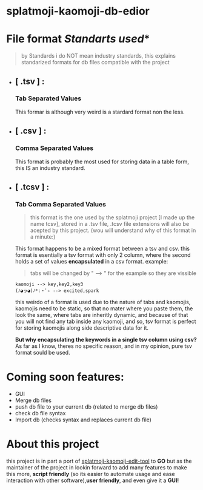 # splatmoji-kaomoji-db-edior

# File format *Standarts used**
> by Standards i do NOT mean industry standards, this explains standarized formats for db files compatible with the project
- ## [ .tsv ] :
  ### **Tab Separated Values**
  This formar is although very weird is a stardard format non the less.

- ## [ .csv ] :
  ### **Comma Separated Values**
  This format is probably the most used for storing data in a table form, this IS an industry standard.
  

- ## [ .tcsv ] :
  ### **Tab Comma Separated Values**
  > this format is the one used by the splatmoji project [I made up the name tcsv], stored in a .tsv file, .tcsv file extensions will also be acepted by this project. (wou will understand why of this format in a minute:)
  
  This format happens to be a mixed format between a tsv and csv. this format is esentially a tsv format with only 2 column, where the second holds a set of values **encapsulated** in a csv format. 
  example:
  >tabs will be changed by " --> " for the example so they are vissible
  ```csv
  kaomoji --> key,key2,key3
  (ﾉ◕ヮ◕)ﾉ*:・ﾟ✧ --> excited,spark
  ``` 
  this weirdo of a format is used due to the nature of tabs and kaomojis, kaomojis need to be static, so that no mater where you paste them, the look the same, where tabs are inheritly dynamic, and because of that you will not find any tab inside any kaomoji, and so, tsv format is perfect for storing kaomojis along side descriptive data for it.

  **But why encapsulating the keywords in a single tsv column using csv?**
  As far as I know, theres no specific reason, and in my opinion, pure tsv format sould be used.


# Coming soon features:
- GUI
- Merge db files
- push db file to your current db (related to merge db files)
- check db file syntax 
- Import db (checks syntax and replaces current db file)
# About this project
this project is in part a port of [splatmoji-kaomoji-edit-tool](https://github.com/iacchus/splatmoji-kaomoji-edit-tool) to **GO** but as the maintainer of the project in lookin forward to add many features to make this more, **script friendly** (so its easier to automate usage and ease interaction with other software),**user friendly**, and even give it a **GUI!**

